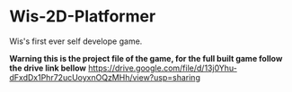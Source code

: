 # Wis-2D-Platformer
Wis's first ever self develope game.


**Warning this is the project file of the game, for the full built game follow the drive link bellow**
https://drive.google.com/file/d/13j0Yhu-dFxdDx1Phr72ucUoyxnOQzMHh/view?usp=sharing
